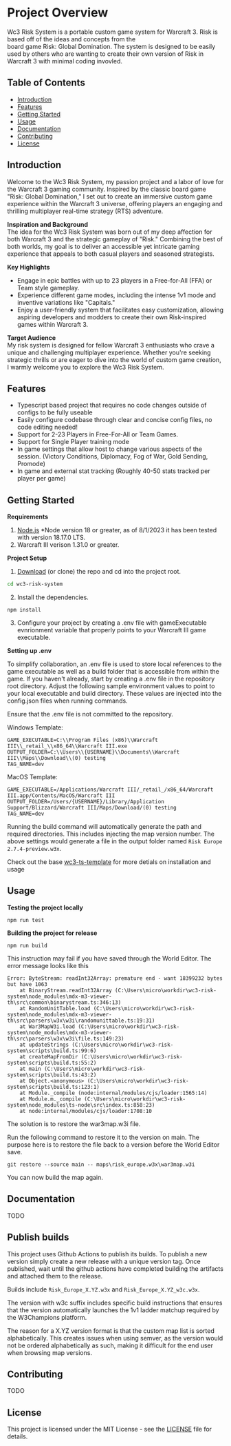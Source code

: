# Project Overview

Wc3 Risk System is a portable custom game system for Warcraft 3. Risk is based off of the ideas and concepts from the<br> board game Risk: Global Domination.
The system is designed to be easily used by others who are wanting to create their own version of Risk in Warcraft 3 with minimal coding invovled.

## Table of Contents

- [Introduction](#introduction)
- [Features](#features)
- [Getting Started](#getting-started)
- [Usage](#usage)
- [Documentation](#documentation)
- [Contributing](#contributing)
- [License](#license)

## Introduction

Welcome to the Wc3 Risk System, my passion project and a labor of love for the Warcraft 3 gaming community. Inspired by the classic board game "Risk: Global Domination," I set out to create an immersive custom game experience within the Warcraft 3 universe, offering players an engaging and thrilling multiplayer real-time strategy (RTS) adventure.

**Inspiration and Background**<br>
The idea for the Wc3 Risk System was born out of my deep affection for both Warcraft 3 and the strategic gameplay of "Risk." Combining the best of both worlds, my goal is to deliver an accessible yet intricate gaming experience that appeals to both casual players and seasoned strategists.

**Key Highlights**

- Engage in epic battles with up to 23 players in a Free-for-All (FFA) or Team style gameplay.
- Experience different game modes, including the intense 1v1 mode and inventive variations like "Capitals."
- Enjoy a user-friendly system that facilitates easy customization, allowing aspiring developers and modders to create their own Risk-inspired games within Warcraft 3.

**Target Audience**<br>
My risk system is designed for fellow Warcraft 3 enthusiasts who crave a unique and challenging multiplayer experience. Whether you're seeking strategic thrills or are eager to dive into the world of custom game creation, I warmly welcome you to explore the Wc3 Risk System.

## Features

- Typescript based project that requires no code changes outside of configs to be fully useable
- Easily configure codebase through clear and concise config files, no code editing needed!
- Support for 2-23 Players in Free-For-All or Team Games.
- Support for Single Player training mode
- In game settings that allow host to change various aspects of the session. (Victory Conditions, Diplomacy, Fog of War, Gold Sending, Promode)
- In game and external stat tracking (Roughly 40-50 stats tracked per player per game)

## Getting Started

**Requirements**

1. [Node.js](https://nodejs.org/) \*Node version 18 or greater, as of 8/1/2023 it has been tested with version 18.17.0 LTS.
2. Warcraft III verison 1.31.0 or greater.

**Project Setup**

1. [Download](https://github.com/dtchitt/wc3-risk-system/archive/refs/heads/main.zip) (or clone) the repo and cd into the project root.

```bash
cd wc3-risk-system
```

2. Install the dependencies.

```
npm install
```

3. Configure your project by creating a .env file with gameExecutable evnrionment variable that properly points to your Warcraft III game executable.<br>

**Setting up .env**

To simplify collaboration, an .env file is used to store local references to the game executable as well as a build folder that is accessible from within the game. If you haven't already, start by creating a .env file in the repository root directory. Adjust the following sample environment values to point to your local executable and build directory. These values are injected into the config.json files when running commands.

Ensure that the .env file is not committed to the repository.

Windows Template:

```
GAME_EXECUTABLE=C:\\Program Files (x86)\\Warcraft III\\_retail_\\x86_64\\Warcraft III.exe
OUTPUT_FOLDER=C:\\Users\\{USERNAME}\\Documents\\Warcraft III\\Maps\\Download\\(0) testing
TAG_NAME=dev
```

MacOS Template:

```
GAME_EXECUTABLE=/Applications/Warcraft III/_retail_/x86_64/Warcraft III.app/Contents/MacOS/Warcraft III
OUTPUT_FOLDER=/Users/{USERNAME}/Library/Application Support/Blizzard/Warcraft III/Maps/Download/(0) testing
TAG_NAME=dev
```

Running the build command will automatically generate the path and required directories. This includes injecting the map version number. The above settings would generate a file in the output folder named `Risk Europe 2.7.4-preview.w3x`.

Check out the base [wc3-ts-template](https://cipherxof.github.io/w3ts/docs/getting-started) for more detials on installation and usage

## Usage

**Testing the project locally**

```
npm run test
```

**Building the project for release**

```
npm run build
```

This instruction may fail if you have saved through the World Editor. The error message looks like this

```
Error: ByteStream: readInt32Array: premature end - want 18399232 bytes but have 1063
    at BinaryStream.readInt32Array (C:\Users\micro\workdir\wc3-risk-system\node_modules\mdx-m3-viewer-th\src\common\binarystream.ts:346:13)
    at RandomUnitTable.load (C:\Users\micro\workdir\wc3-risk-system\node_modules\mdx-m3-viewer-th\src\parsers\w3x\w3i\randomunittable.ts:19:31)
    at War3MapW3i.load (C:\Users\micro\workdir\wc3-risk-system\node_modules\mdx-m3-viewer-th\src\parsers\w3x\w3i\file.ts:149:23)
    at updateStrings (C:\Users\micro\workdir\wc3-risk-system\scripts\build.ts:99:6)
    at createMapFromDir (C:\Users\micro\workdir\wc3-risk-system\scripts\build.ts:55:2)
    at main (C:\Users\micro\workdir\wc3-risk-system\scripts\build.ts:43:2)
    at Object.<anonymous> (C:\Users\micro\workdir\wc3-risk-system\scripts\build.ts:123:1)
    at Module._compile (node:internal/modules/cjs/loader:1565:14)
    at Module.m._compile (C:\Users\micro\workdir\wc3-risk-system\node_modules\ts-node\src\index.ts:858:23)
    at node:internal/modules/cjs/loader:1708:10
```

The solution is to restore the war3map.w3i file.

Run the following command to restore it to the version on main. The purpose here is to restore the file back to a version before the World Editor save.

```
git restore --source main -- maps\risk_europe.w3x\war3map.w3i
```

You can now build the map again.

## Documentation

TODO

## Publish builds

This project uses Github Actions to publish its builds. To publish a new version simply create a new release with a unique version tag. Once published, wait until the github actions have completed building the artifacts and attached them to the release.

Builds include `Risk_Europe_X.YZ.w3x` and `Risk_Europe_X.YZ_w3c.w3x`.

The version with w3c suffix includes specific build instructions that ensures that the version automatically launches the 1v1 ladder matchup required by the W3Champions platform.

The reason for a X.YZ version format is that the custom map list is sorted alphabetically. This creates issues when using semver, as the version would not be ordered alphabetically as such, making it difficult for the end user when browsing map versions.

## Contributing

TODO

## License

This project is licensed under the MIT License - see the [LICENSE](LICENSE) file for details.
